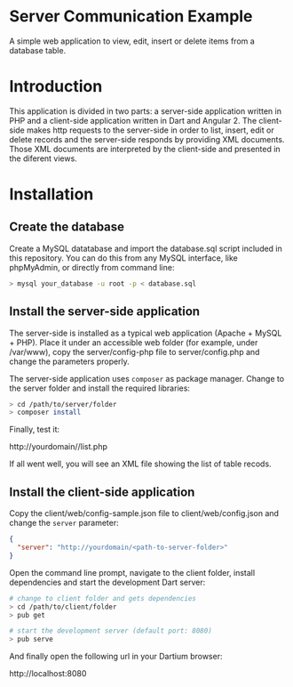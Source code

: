 # Server Communication Example
A simple web application to view, edit, insert or delete items from a database table.

# Introduction

This application is divided in two parts: a server-side application written in PHP and a client-side application written in Dart and Angular 2. The client-side makes http requests to the server-side in order to list, insert, edit or delete records and the server-side responds by providing XML documents. Those XML documents are interpreted by the client-side and presented in the diferent views.

# Installation

## Create the database

Create a MySQL datatabase and import the database.sql script included in this repository. You can do this from any MySQL interface, like phpMyAdmin, or directly from command line:

```bash
> mysql your_database -u root -p < database.sql
```

## Install the server-side application

The server-side is installed as a typical web application (Apache + MySQL + PHP). Place it under an accessible web folder (for example, under /var/www), copy the server/config-php file to server/config.php and change the parameters properly.

The server-side application uses `composer` as package manager. Change to the server folder and install the required libraries:

```bash
> cd /path/to/server/folder
> composer install
```

Finally, test it:

http://yourdomain/<path-to-server-folder>/list.php

If all went well, you will see an XML file showing the list of table recods.

## Install the client-side application

Copy the client/web/config-sample.json file to client/web/config.json and change the `server` parameter:

```json
{
  "server": "http://yourdomain/<path-to-server-folder>"
}
```

Open the command line prompt, navigate to the client folder, install dependencies and start the development Dart server:

```bash
# change to client folder and gets dependencies
> cd /path/to/client/folder
> pub get

# start the development server (default port: 8080)
> pub serve
```

And finally open the following url in your Dartium browser:

http://localhost:8080
